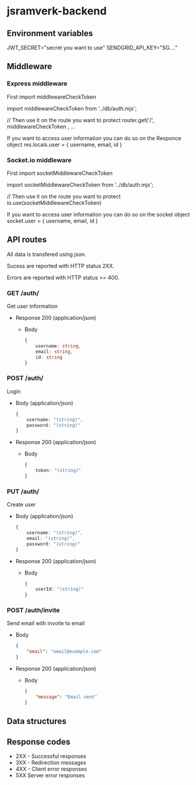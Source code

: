 # jsramverk-backend

## Environment variables
JWT_SECRET="secret you want to use"
SENDGRID_API_KEY="SG...."

## Middleware

### Express middleware
First import middlewareCheckToken

import middlewareCheckToken from '../db/auth.mjs';

// Then use it on the route you want to protect
router.get('/', middlewareCheckToken , ...

If you want to access user information you can do so on the Responce object
res.locals.user = {
    username,
    email,
    id
}

### Socket.io middleware
First import socketMiddlewareCheckToken

import socketMiddlewareCheckToken from '../db/auth.mjs';

// Then use it on the route you want to protect
io.use(socketMiddlewareCheckToken)

If you want to access user information you can do so on the socket object
socket.user = {
    username,
    email,
    id
}

## API routes

All data is transfered using json.

Sucess are reported with HTTP status 2XX.

Errors are reported with HTTP status >= 400.

### GET /auth/
Get user information

+ Response 200 (application/json)

    + Body

        ```ts
        {
            username: string,
            email: string,
            id: string
        }
        ```

### POST /auth/
Login

+ Body (application/json)

    ```ts
    {
        username: "(string)",
        password: "(string)"
    }
    ```

+ Response 200 (application/json)

    + Body

        ```ts
        {
            token: "(string)"
        }
        ```

### PUT /auth/
Create user

+ Body (application/json)

    ```ts
    {
        username: "(string)",
        email: "(string)",
        password: "(string)"
    }
    ```

+ Response 200 (application/json)

    + Body

        ```ts
        {
            userId: "(string)"
        }
        ```

### POST /auth/invite
Send email with invoite to email

+ Body
    ```json
    {
        "email": "email@example.com"
    }
    ```

+ Response 200 (application/json)

    + Body

        ```json
        {
            "message": "Email sent"
        }
        ```

## Data structures


## Response codes
- 2XX - Successful responses
- 3XX - Redirection messages
- 4XX - Client error responses
- 5XX Server error responses